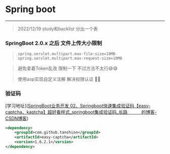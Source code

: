 # Spring boot

----
>2022/12/19    study和backlist 分出一个表

### SpringBoot 2.0.x 之后 文件上传大小限制

> ```properties
> spring.servlet.multipart.max-file-size=10MB
> spring.servlet.multipart.max-request-size=10MB
> ```

> 避免拿着Token乱改  限制一下  不过方法不太行😅😅

> 使用aop实现自定义注解 解决权限认证 🎉🎉

### 验证码

[学习地址]([SpringBoot业务开发 02、Springboot快速集成验证码【easy-captcha、kaptcha】超好看样式_springboot集成验证码_长路 ㅤ   的博客-CSDN博客](https://changlu.blog.csdn.net/article/details/124132246?spm=1001.2014.3001.5506))

```xml
<dependency>
    <groupId>com.github.tanshion</groupId>
    <artifactId>easy-captcha</artifactId>
    <version>1.6.2.1</version>
</dependency>
```

